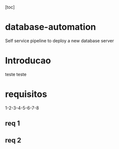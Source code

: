 [toc]

# database-automation
Self service pipeline to deploy a new database server

# Introducao
teste teste

# requisitos

1-2-3-4-5-6-7-8

## req 1

## req 2
